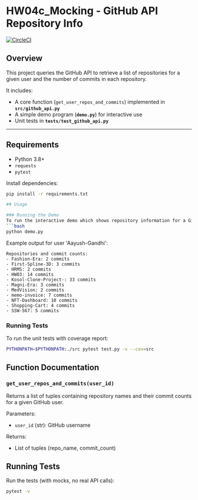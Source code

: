 # HW04c_Mocking - GitHub API Repository Info

[![CircleCI](https://dl.circleci.com/status-badge/img/gh/Aayush-Gandhi/HW03a/tree/HW04c_Mocking.svg?style=svg)](https://dl.circleci.com/status-badge/redirect/gh/Aayush-Gandhi/HW03a/tree/HW04c_Mocking)

## Overview
This project queries the GitHub API to retrieve a list of repositories for a given user and the number of commits in each repository.  

It includes:
- A core function (`get_user_repos_and_commits`) implemented in **`src/github_api.py`**  
- A simple demo program (**`demo.py`**) for interactive use  
- Unit tests in **`tests/test_github_api.py`**

---

## Requirements
- Python 3.8+
- `requests`
- `pytest`

Install dependencies:
```bash
pip install -r requirements.txt

## Usage

### Running the Demo
To run the interactive demo which shows repository information for a GitHub user:
```bash
python demo.py
```

Example output for user 'Aayush-Gandhi':
```
Repositories and commit counts:
- Fashion-Era: 2 commits
- First-Spline-3D: 3 commits
- HRMS: 2 commits
- HW03: 14 commits
- Kosol-Clone-Project-: 33 commits
- Magni-Era: 3 commits
- MedVision: 2 commits
- memo-invoice: 7 commits
- NFT-Dashboard: 10 commits
- Shopping-Cart: 4 commits
- SSW-567: 5 commits
```

### Running Tests
To run the unit tests with coverage report:
```bash
PYTHONPATH=$PYTHONPATH:./src pytest test.py -v --cov=src
```

## Function Documentation

### `get_user_repos_and_commits(user_id)`
Returns a list of tuples containing repository names and their commit counts for a given GitHub user.

Parameters:
- `user_id` (str): GitHub username

Returns:
- List of tuples (repo_name, commit_count)



## Running Tests
Run the tests (with mocks, no real API calls):
```bash
pytest -v
